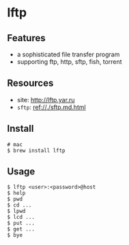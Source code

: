 # lftp

## Features

* a sophisticated file transfer program
* supporting ftp, http, sftp, fish, torrent


## Resources

* site: <http://lftp.yar.ru>
* `sftp`: <ref://./sftp.md.html>


## Install

    # mac
    $ brew install lftp


## Usage

    $ lftp <user>:<password>@host
    $ help
    $ pwd
    $ cd ...
    $ lpwd
    $ lcd ...
    $ put ...
    $ get ...
    $ bye

